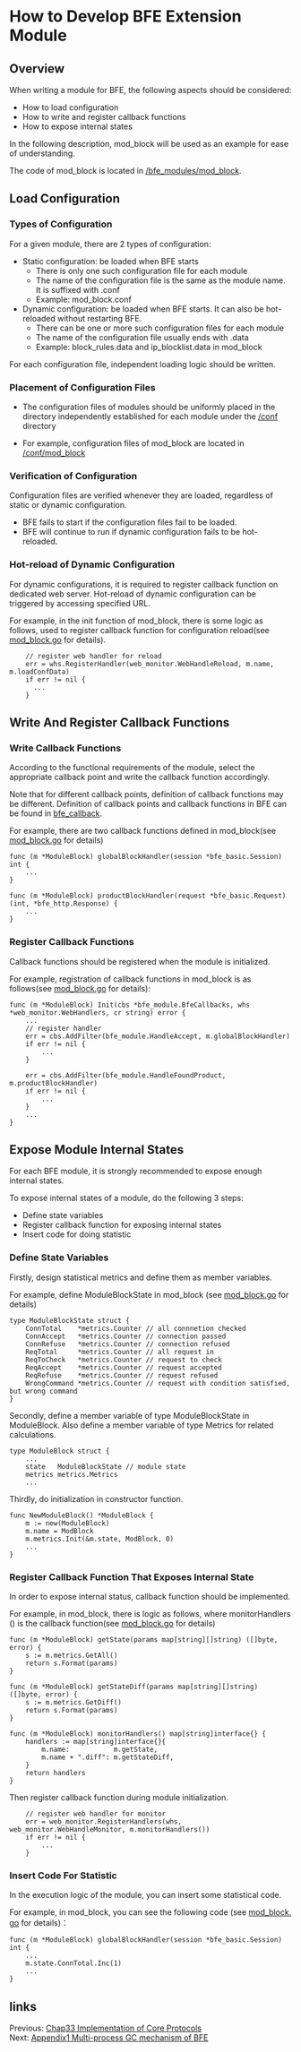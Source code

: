 # How to Develop BFE Extension Module

## Overview

When writing a module for BFE, the following aspects should be considered:

- How to load configuration
- How to write and register callback functions
- How to expose internal states

In the following description, mod_block will be used as an example for ease of understanding.

The code of mod_block is located in [/bfe_modules/mod_block](https://github.com/bfenetworks/bfe/tree/master/bfe_modules/mod_block).

## Load Configuration

### Types of Configuration

For a given module, there are 2 types of configuration:

- Static configuration: be loaded when BFE starts
  - There is only one such configuration file for each module
  - The name of the configuration file is the same as the module name. It is suffixed with .conf
  - Example: mod_block.conf
- Dynamic configuration: be loaded when BFE starts. It can also be hot-reloaded without restarting BFE.
  - There can be one or more such configuration files for each module
  - The name of the configuration file usually ends with .data
  - Example: block_rules.data and ip_blocklist.data in mod_block

For each configuration file, independent loading logic should be written.

### Placement of Configuration Files

- The configuration files of modules should be uniformly placed in the directory independently established for each module under the [/conf](https://github.com/bfenetworks/bfe/tree/master/conf) directory

- For example, configuration files of mod_block are located in [/conf/mod_block](https://github.com/bfenetworks/bfe/tree/master/conf/mod_block)


### Verification of Configuration

Configuration files are verified whenever they are loaded, regardless of static or dynamic configuration.

- BFE fails to start if the configuration files fail to be loaded.
- BFE will continue to run if dynamic configuration fails to be hot-reloaded.

### Hot-reload of Dynamic Configuration

For dynamic configurations, it is required to register callback function on dedicated web server. Hot-reload of dynamic configuration can be triggered by accessing specified URL.

For example, in the init function of mod_block, there is some logic as follows, used to register callback function for configuration reload(see [mod_block.go](https://github.com/bfenetworks/bfe/tree/master/bfe_modules/mod_block/mod_block.go) for details).

```golang
    // register web handler for reload
    err = whs.RegisterHandler(web_monitor.WebHandleReload, m.name, m.loadConfData)
    if err != nil {
      ...
    }
```

## Write And Register Callback Functions

### Write Callback Functions

According to the functional requirements of the module, select the appropriate callback point and write the callback function accordingly.

Note that for different callback points, definition of callback functions may be different. Definition of callback points and callback functions in BFE can be found in [bfe_callback](https://github.com/bfenetworks/bfe/blob/develop/docs/en_us/development/module/bfe_callback.md).

For example, there are two callback functions defined in mod_block(see [mod_block.go](https://github.com/bfenetworks/bfe/tree/master/bfe_modules/mod_block/mod_block.go) for details)

```golang
func (m *ModuleBlock) globalBlockHandler(session *bfe_basic.Session) int {
    ...
}

func (m *ModuleBlock) productBlockHandler(request *bfe_basic.Request) (int, *bfe_http.Response) {
    ...
}

```

### Register Callback Functions

Callback functions should be registered when the module is initialized.

For example, registration of callback functions in mod_block is as follows(see [mod_block.go](https://github.com/bfenetworks/bfe/tree/master/bfe_modules/mod_block/mod_block.go) for details):

```golang
func (m *ModuleBlock) Init(cbs *bfe_module.BfeCallbacks, whs *web_monitor.WebHandlers, cr string) error {
    ...
    // register handler
    err = cbs.AddFilter(bfe_module.HandleAccept, m.globalBlockHandler)
    if err != nil {
        ...
    }
    
    err = cbs.AddFilter(bfe_module.HandleFoundProduct, m.productBlockHandler)
    if err != nil {
        ...
    }
    ...
}
```

## Expose Module Internal States

For each BFE module, it is strongly recommended to expose enough internal states.

To expose internal states of a module, do the following 3 steps:

- Define state variables
- Register callback function for exposing internal states
- Insert code for doing statistic

### Define State Variables

Firstly, design statistical metrics and define them as member variables.

For example, define ModuleBlockState in mod_block (see [mod_block.go](https://github.com/bfenetworks/bfe/tree/master/bfe_modules/mod_block/mod_block.go) for details)

```golang
type ModuleBlockState struct {
    ConnTotal    *metrics.Counter // all connnetion checked
    ConnAccept   *metrics.Counter // connection passed
    ConnRefuse   *metrics.Counter // connection refused
    ReqTotal     *metrics.Counter // all request in
    ReqToCheck   *metrics.Counter // request to check
    ReqAccept    *metrics.Counter // request accepted
    ReqRefuse    *metrics.Counter // request refused
    WrongCommand *metrics.Counter // request with condition satisfied, but wrong command
}
```

Secondly, define a member variable of type ModuleBlockState in ModuleBlock. Also define a member variable of type Metrics for related calculations.

```golang
type ModuleBlock struct {
    ...
    state   ModuleBlockState // module state
    metrics metrics.Metrics
    ...
```

Thirdly, do initialization in constructor function.

```golang
func NewModuleBlock() *ModuleBlock {
    m := new(ModuleBlock)
    m.name = ModBlock
    m.metrics.Init(&m.state, ModBlock, 0)
    ...
}
```

### Register Callback Function That Exposes Internal State

In order to expose internal status, callback function should be implemented.

For example, in mod_block, there is logic as follows, where monitorHandlers () is the callback function(see [mod_block.go](https://github.com/bfenetworks/bfe/tree/master/bfe_modules/mod_block/mod_block.go) for details)

```golang
func (m *ModuleBlock) getState(params map[string][]string) ([]byte, error) {
    s := m.metrics.GetAll()
    return s.Format(params)
}

func (m *ModuleBlock) getStateDiff(params map[string][]string) ([]byte, error) {
    s := m.metrics.GetDiff()
    return s.Format(params)
}

func (m *ModuleBlock) monitorHandlers() map[string]interface{} {
    handlers := map[string]interface{}{
        m.name:           m.getState,
        m.name + ".diff": m.getStateDiff,
    }
    return handlers
}
```

Then register callback function during module initialization.

```golang
    // register web handler for monitor
    err = web_monitor.RegisterHandlers(whs, web_monitor.WebHandleMonitor, m.monitorHandlers())
    if err != nil {
        ...
    }
```

### Insert Code For Statistic

In the execution logic of the module, you can insert some statistical code.

For example, in mod_block, you can see the following code (see [mod_block. go](https://github.com/bfenetworks/bfe/tree/master/bfe_modules/mod_block/mod_block.go) for details)：

```golang
func (m *ModuleBlock) globalBlockHandler(session *bfe_basic.Session) int {
    ...
    m.state.ConnTotal.Inc(1)
    ...
}
```

## links
Previous: [Chap33 Implementation of Core Protocols](../../../en_us/implementation/protocol/protocol.md)  
Next: [Appendix1 Multi-process GC mechanism of BFE](../../../en_us/appendix/multi_process_gc/multi_process_gc.md)